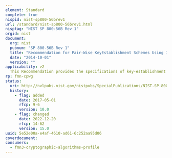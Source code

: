 ```yaml
---
element: Standard
complete: true
nispid: nist-sp800-56brev1
url: /standard/nist-sp800-56brev1.html
nisptag: "NIST SP 800-56B Rev 1"
orgid: nist
document:
  org: nist
  pubnum: "SP 800-56B Rev 1"
  title: "Recommendation for Pair-Wise KeyEstablishment Schemes Using Integer Factorization Cryptography"
  date: "2014-10-01"
  version: ""
applicability: >2
  This Recommendation provides the specifications of key-establishment schemes that are appropriate for use by the U.S. Federal Government, based on a standard developed by the Accredited Standards Committee (ASC) X9, Inc.  ANS X9.44, Key Establishment using Integer Factorization Cryptography [ANS X9.44]. A key-establishment scheme can be characterized as either a key-agreement scheme or a key-transport scheme. This Recommendation provides asymmetric-based key-agreement and key-transport schemes that are based on the Rivest Shamir Adleman (RSA) algorithm. When there are differences between this Recommendation and the referenced ANS X9.44 [ANS X9.44] standard, this key-establishment schemes Recommendation shall have precedence for U.S. Government applications.
rp: fmn-cpwg
status:
  uri: http://nvlpubs.nist.gov/nistpubs/SpecialPublications/NIST.SP.800-56Br1.pdf
  history: 
    - flag: added
      date: 2017-05-01
      rfcp: 9-6
      version: 10.0
    - flag: changed
      date: 2022-12-20
      rfcp: 14-62
      version: 15.0
uuid: 5e52e00a-e4af-4610-ad61-6c252aa95d06
coverdocument:
consumers:
  - fmn3-cryptographic-algorithms-profile
---
```

